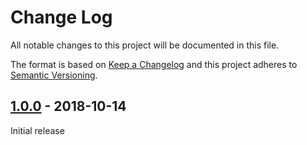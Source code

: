 # Change Log
All notable changes to this project will be documented in this file.

The format is based on [Keep a Changelog](http://keepachangelog.com/) 
and this project adheres to [Semantic Versioning](http://semver.org/).

## [1.0.0] - 2018-10-14
Initial release

[1.0.0]: https://github.com/offdev/csv/tree/1.0.0